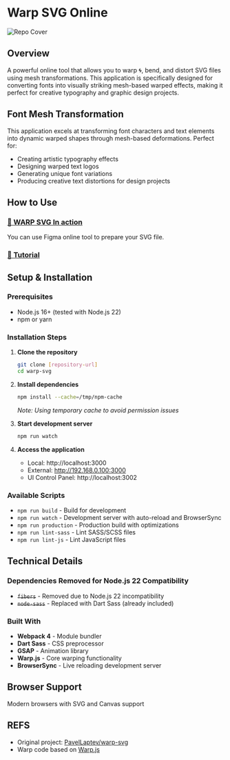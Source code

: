 # Warp SVG Online

![Repo Cover](https://raw.githubusercontent.com/PavelLaptev/warp-svg/master/src/images/web-preview.jpg)

## Overview

A powerful online tool that allows you to warp 🌀, bend, and distort SVG files using mesh transformations. This application is specifically designed for converting fonts into visually striking mesh-based warped effects, making it perfect for creative typography and graphic design projects.

## Font Mesh Transformation

This application excels at transforming font characters and text elements into dynamic warped shapes through mesh-based deformations. Perfect for:
- Creating artistic typography effects
- Designing warped text logos
- Generating unique font variations
- Producing creative text distortions for design projects

## How to Use

### [🎥 WARP SVG In action](https://pavellaptev.github.io/warp-svg/)

You can use Figma online tool to prepare your SVG file.

### [📖 Tutorial](https://www.figma.com/file/RqhYd0CaFD2f9dvz0m360Z/Warp-SVG-Online?node-id=1%3A2)

## Setup & Installation

### Prerequisites
- Node.js 16+ (tested with Node.js 22)
- npm or yarn

### Installation Steps

1. **Clone the repository**
   ```bash
   git clone [repository-url]
   cd warp-svg
   ```

2. **Install dependencies**
   ```bash
   npm install --cache=/tmp/npm-cache
   ```
   *Note: Using temporary cache to avoid permission issues*

3. **Start development server**
   ```bash
   npm run watch
   ```

4. **Access the application**
   - Local: http://localhost:3000
   - External: http://192.168.0.100:3000
   - UI Control Panel: http://localhost:3002

### Available Scripts

- `npm run build` - Build for development
- `npm run watch` - Development server with auto-reload and BrowserSync
- `npm run production` - Production build with optimizations
- `npm run lint-sass` - Lint SASS/SCSS files
- `npm run lint-js` - Lint JavaScript files

## Technical Details

### Dependencies Removed for Node.js 22 Compatibility
- ~~`fibers`~~ - Removed due to Node.js 22 incompatibility
- ~~`node-sass`~~ - Replaced with Dart Sass (already included)

### Built With
- **Webpack 4** - Module bundler
- **Dart Sass** - CSS preprocessor
- **GSAP** - Animation library
- **Warp.js** - Core warping functionality
- **BrowserSync** - Live reloading development server

## Browser Support
Modern browsers with SVG and Canvas support

## REFS
- Original project: [PavelLaptev/warp-svg](https://github.com/PavelLaptev/warp-svg)
- Warp code based on [Warp.js](https://github.com/benjamminf/warpjs)
